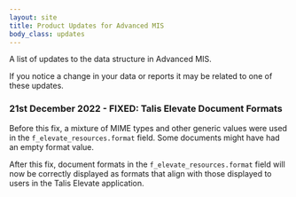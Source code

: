 ```yaml
---
layout: site
title: Product Updates for Advanced MIS
body_class: updates
---
```


A list of updates to the data structure in Advanced MIS.

If you notice a change in your data or reports it may be related to one of these updates.

### 21st December 2022 - FIXED: Talis Elevate Document Formats

Before this fix, a mixture of MIME types and other generic values were used in the `f_elevate_resources.format` field. Some documents might have had an empty format value.

After this fix, document formats in the `f_elevate_resources.format` field will now be correctly displayed as formats that align with those displayed to users in the Talis Elevate application.
